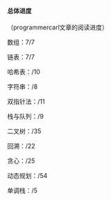 #### 总体进度

（programmercarl文章的阅读进度）

数组：7/7

链表：7/7

哈希表：/10

字符串：/8

双指针法：/11

栈与队列：/9

二叉树：/35

回溯：/22

贪心：/25

动态规划：/54

单调栈：/5
